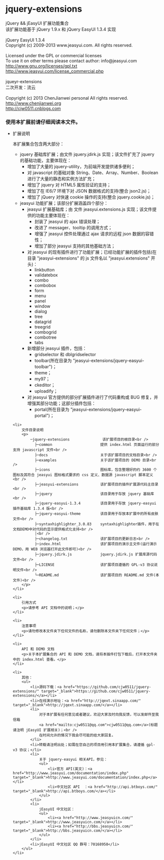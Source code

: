 ﻿jquery-extensions
====================
<p>
jQuery && jEasyUI 扩展功能集合<br />
该扩展功能基于 jQuery 1.9.x 和 jQuery EasyUI 1.3.4 实现<br />
<br />
jQuery EasyUI 1.3.4<br />
Copyright (c) 2009-2013 www.jeasyui.com. All rights reserved.<br />
<br />
Licensed under the GPL or commercial licenses<br />
To use it on other terms please contact author: info@jeasyui.com<br />
<a href="http://www.gnu.org/licenses/gpl.txt" target="_blank">http://www.gnu.org/licenses/gpl.txt</a>
<br />
<a href="http://www.jeasyui.com/license_commercial.php" target="_blank">http://www.jeasyui.com/license_commercial.php</a>
<br />
<br />
jqueyr-extensions<br />
二次开发：流云<br />
<br />
Copyright (c) 2013 ChenJianwei personal All rights reserved.<br />
<a href="http://www.chenjianwei.org" target="_blank">http://www.chenjianwei.org</a><br />
<a href="http://cjw0511.cnblogs.com" target="_blank">http://cjw0511.cnblogs.com</a>
</p>
<h3>使用本扩展前请仔细阅读本文件。</h3>
<ul>
    <li>
        扩展说明
        <p>
            本扩展集合包含两大部分：
            <ul>
                <li>
                    jquery 基础库扩展；由文件 jquery.jdirk.js 实现；该文件扩充了 jquery 的基础功能，主要体现在：
                    <ul>
                        <li>增加了大量的 jquery-utility，为前端开发提供诸多便利；</li>
                        <li>对 javascript 的基础对象 String、Date、Array、Number、Boolean 进行了大量的静态和实例方法扩充；</li>
                        <li>增加了 jquery 对 HTML5 属性验证的支持；</li>
                        <li>增加了在 IE6/7 环境下对 JSON 数据格式的支持(整合 json2.js)；</li>
                        <li>增加了 jQuery 对快速 cookie 操作的支持(整合 jquery.cookie.js)；</li>
                    </ul>
                </li>
                <li>
                    jeasyui 功能扩展；该部分扩展涵盖四个部分：
                    <ul>
                        <li>
                            jeasyui 扩展基础库；由 文件 jeasyui.extensions.js 实现；该文件提供的功能主要体现在：
                            <ul>
                                <li>封装了 jeasyui 的 ajax 错误处理；</li>
                                <li>改进了 messager、tooltip 的调用方式；</li>
                                <li>增强了 jeasyui 控件处理通过 ajax 请求的远程 json 数据的容错性；</li>
                                <li>增加了部分 jeasyui 支持的其他基础方法；</li>
                            </ul>
                        </li>
                        <li>
                            对 jeasyui 的现有插件进行了功能扩展；已经功能扩展的插件包括(在目录 "jeasyui-extensions" 的 js 文件名以 "jeasyui.extensions" 开头)：
                            <ul>
                                <li>linkbutton</li>
                                <li>validatebox</li>
                                <li>combo</li>
                                <li>combobox</li>
                                <li>form</li>
                                <li>menu</li>
                                <li>panel</li>
                                <li>window</li>
                                <li>dialog</li>
                                <li>tree</li>
                                <li>datagrid</li>
                                <li>treegrid</li>
                                <li>combogrid</li>
                                <li>combotree</li>
                                <li>tabs</li>
                            </ul>
                        </li>
                        <li>
                            新增部分 jeasyui 插件，包括：
                            <ul>
                                <li>gridselector 和 dblgridselector</li>
                                <li>toolbar(所在目录为 "jeasyui-extensions/jquery-easyui-toolbar")；</li>
                                <li>theme；</li>
                                <li>my97；</li>
                                <li>ckeditor；</li>
                                <li>uploadify；</li>
                            </ul>
                        </li>
                        <li>
                            对 jeasyui 官方提供的部分扩展插件进行了代码重构或 BUG 修复，并增强其部分功能；这部分插件包括：
                            <ul>
                                <li>portal(所在目录为 "jeasyui-extensions/jquery-easyui-portal")；</li>
                            </ul>
                        </li>
                    </ul>
                </li>
            </ul>
        </p>
    </li>

    <li>
        文件目录说明
        <p>
            ─jquery-extensions               该扩展项目的根目录<br />
              ├─common                      提供 index.html 页面运行的部分支持 javascript 文件<br />
              ├─docs                        关于该扩展项目的文档目录<br />
              ├─examples                    关于该扩展项目的 DEMO 目录<br />
              ├─icons                       图标库，包含整理好的约 3600 个图标及其符合 jeasyui 图标格式要求的 css 定义、数据源 javascript 脚本定义<br />
              ├─jeasyui-extensions          该扩展项目的插件扩展源代码主目录<br />
              ├─jquery                      该目录用于存放 jquery 基础库<br />
              ├─jquery-easyui-1.3.4         该目录用于存放 jquery-easyui 插件基础库 1.3.4 版<br />
              ├─jquery-easyui-theme         该目录用于存放本扩展中的所有皮肤文件<br />
              ├─syntaxhighlighter_3.0.83    syntaxhighlighter插件，用于在文档DEMO中对代码的显示提供格式化支持<br />
              │<br />
              ├─changelog.txt               该扩展项目的更新日志<br />
              ├─index.html                  该扩展项目的演示主文件(运行演示 DEMO，用 WEB 浏览器打开此文件即可)<br />
              ├─jquery.jdirk.js             jquery.jdirk.js 扩展库源代码文件<br />
              ├─LICENSE                     该扩展项目遵循的 GPL-v3 协议说明文件<br />
              └─README.md                   该扩展项目的 README.md 文件(本文件)<br />
        </p>
    </li>

    <li>
        引用方式
        <p>请参考 API 文档中的说明；</p>
    </li>

    <li>
        注意事项
        <p>请勿修改本文件夹下任何文件的名称，请勿删除本文件夹下任何文件；</p>
    </li>

    <li>
        API 和 DEMO 文档
        <p>关于本扩展集合的 API 和 DEMO 文档，请将本插件打包下载后，打开本文件夹中的 index.html 查看。</p>
    </li>

    <li>
        其他：
        <ul>
            <li>源码下载：<a href="https://github.com/cjw0511/jquery-extensions/" target="_blank">https://github.com/cjw0511/jquery-extensions/</a></li>
            <li>在线演示地址：<a href="http://jqext.sinaapp.com/" target="_blank">http://jqext.sinaapp.com/</a></li>
            <li>
                对于本扩展有任何意见或者建议，欢迎大家及时向我反馈，可以发邮件至我信箱
                <a href="mailto:cjw0511@qq.com">cjw0511@qq.com</a>(标题请注明 jEasyUI 扩展相关)；<br />
                在时间允许的情况下我会尽可能的给大家回复。
            </li>
            <li>转载请注明出处；如需在您自己的项目用引用本扩展集合，请遵循 gpl-v3 协议；</li>
            <li>
                关于 jquery-easyui 相关API，参见：
                <ul>
                    <li>官方 API(英文)：<a href="http://www.jeasyui.com/documentation/index.php" target="_blank">http://www.jeasyui.com/documentation/index.php</a></li>
                    <li>中文社区 API  ：<a href="http://api.btboys.com/" target="_blank">http://api.btboys.com/</a></li>
                </ul>
            </li>
            <li>
                jEasyUI 中文社区：
                <ul>
                    <li><a href="http://www.jeasyuicn.com/" target="_blank">http://www.jeasyuicn.com/</a></li>
                    <li><a href="http://bbs.jeasyuicn.com/" target="_blank">http://bbs.jeasyuicn.com/</a></li>
                </ul>
            </li>
            <li>jEasyUI 中文社区 QQ 群号：70168958</li>
        </ul>
    </li>
</ul>